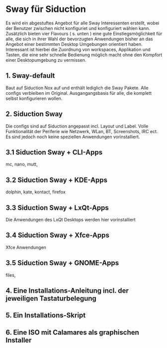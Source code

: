 # Sway für Siduction
Es wird ein abgestuftes Angebot für alle Sway Interessenten erstellt, wobei der Benutzer zwischen nicht konfiguriet und konfiguriert wählen kann.
Zusätzlich bieten vier Flavours ( s. unten ) eine gute Einstiegsmöglichkeit für alle, die sich in ihrer Wahl der bevorzugten Anwendungen bisher an das Angebot einer bestimmten Desktop Umgebungen orientiert haben.
Interessant ist hierbei die Zuordnung von workspaces, Applikation und Tasten, die eine sehr schnelle Bedienung möglich macht ohne den Kompfort einer Desktopumgebung zu vermissen.
## 1. Sway-default
Baut auf Siduction Nox auf und enthält lediglich die Sway Pakete. Alle configs verbleiben im Original. Ausgangangsbasis für alle, die komplett selbst konfigurieren wollen.
## 2. Siduction Sway
Die configs sind auf Siduction angepasst incl. Layout und Label. Volle Funktionalität der Periferie wie Netzwerk, WLan, BT, Screenshots, IRC ect. Es sind jedoch noch keine speziellen Anwendungen vorinstalliert.
## 3.1 Siduction Sway + CLI-Apps 
mc, nano, mutt,
## 3.2  Siduction Sway + KDE-Apps 
dolphin, kate, kontact, firefox
## 3.3  Siduction Sway + LxQt-Apps
Die Anwendungen des LxQt Desktops werden hier vorinstalliert
## 3.4  Siduction Sway + Xfce-Apps 
Xfce Anwendungen
## 3.5  Siduction Sway + GNOME-Apps
files, 
## 4. Eine Installations-Anleitung incl. der jeweiligen Tastaturbelegung
## 5. Ein Installations-Skript
## 6. Eine ISO mit Calamares als graphischen Installer
